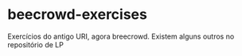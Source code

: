 # beecrowd-exercises
Exercícios do antigo URI, agora breecrowd. Existem alguns outros no repositório de LP
